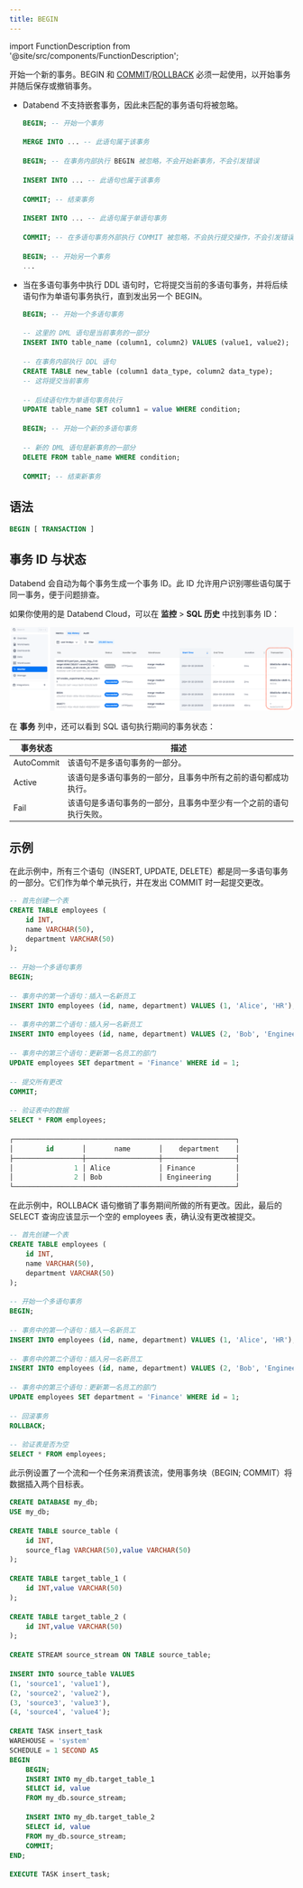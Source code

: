 ```yaml
---
title: BEGIN
---
```

import FunctionDescription from '@site/src/components/FunctionDescription';

<FunctionDescription description="引入或更新：v1.2.371"/>

开始一个新的事务。BEGIN 和 [COMMIT](commit.md)/[ROLLBACK](rollback.md) 必须一起使用，以开始事务并随后保存或撤销事务。

- Databend 不支持嵌套事务，因此未匹配的事务语句将被忽略。

    ```sql title="示例："
    BEGIN; -- 开始一个事务

    MERGE INTO ... -- 此语句属于该事务

    BEGIN; -- 在事务内部执行 BEGIN 被忽略，不会开始新事务，不会引发错误

    INSERT INTO ... -- 此语句也属于该事务

    COMMIT; -- 结束事务

    INSERT INTO ... -- 此语句属于单语句事务

    COMMIT; -- 在多语句事务外部执行 COMMIT 被忽略，不会执行提交操作，不会引发错误

    BEGIN; -- 开始另一个事务
    ... 
    ```

- 当在多语句事务中执行 DDL 语句时，它将提交当前的多语句事务，并将后续语句作为单语句事务执行，直到发出另一个 BEGIN。

    ```sql title="示例："
    BEGIN; -- 开始一个多语句事务

    -- 这里的 DML 语句是当前事务的一部分
    INSERT INTO table_name (column1, column2) VALUES (value1, value2);

    -- 在事务内部执行 DDL 语句
    CREATE TABLE new_table (column1 data_type, column2 data_type); 
    -- 这将提交当前事务

    -- 后续语句作为单语句事务执行
    UPDATE table_name SET column1 = value WHERE condition;

    BEGIN; -- 开始一个新的多语句事务

    -- 新的 DML 语句是新事务的一部分
    DELETE FROM table_name WHERE condition;

    COMMIT; -- 结束新事务
    ```

## 语法

```sql
BEGIN [ TRANSACTION ]
```

## 事务 ID 与状态

Databend 会自动为每个事务生成一个事务 ID。此 ID 允许用户识别哪些语句属于同一事务，便于问题排查。

如果你使用的是 Databend Cloud，可以在 **监控** > **SQL 历史** 中找到事务 ID：

![alt text](../../../../../../static/img/documents/sql/transaction-id.png)

在 **事务** 列中，还可以看到 SQL 语句执行期间的事务状态：

| 事务状态     | 描述                                                                 |
|--------------|----------------------------------------------------------------------|
| AutoCommit   | 该语句不是多语句事务的一部分。                                       |
| Active       | 该语句是多语句事务的一部分，且事务中所有之前的语句都成功执行。         |
| Fail         | 该语句是多语句事务的一部分，且事务中至少有一个之前的语句执行失败。     |

## 示例

在此示例中，所有三个语句（INSERT, UPDATE, DELETE）都是同一多语句事务的一部分。它们作为单个单元执行，并在发出 COMMIT 时一起提交更改。

```sql
-- 首先创建一个表
CREATE TABLE employees (
    id INT,
    name VARCHAR(50),
    department VARCHAR(50)
);

-- 开始一个多语句事务
BEGIN;

-- 事务中的第一个语句：插入一名新员工
INSERT INTO employees (id, name, department) VALUES (1, 'Alice', 'HR');

-- 事务中的第二个语句：插入另一名新员工
INSERT INTO employees (id, name, department) VALUES (2, 'Bob', 'Engineering');

-- 事务中的第三个语句：更新第一名员工的部门
UPDATE employees SET department = 'Finance' WHERE id = 1;

-- 提交所有更改
COMMIT;

-- 验证表中的数据
SELECT * FROM employees;

┌───────────────────────────────────────────────────────┐
│        id       │       name       │    department    │
├─────────────────┼──────────────────┼──────────────────┤
│               1 │ Alice            │ Finance          │
│               2 │ Bob              │ Engineering      │
└───────────────────────────────────────────────────────┘
```

在此示例中，ROLLBACK 语句撤销了事务期间所做的所有更改。因此，最后的 SELECT 查询应该显示一个空的 employees 表，确认没有更改被提交。

```sql
-- 首先创建一个表
CREATE TABLE employees (
    id INT,
    name VARCHAR(50),
    department VARCHAR(50)
);

-- 开始一个多语句事务
BEGIN;

-- 事务中的第一个语句：插入一名新员工
INSERT INTO employees (id, name, department) VALUES (1, 'Alice', 'HR');

-- 事务中的第二个语句：插入另一名新员工
INSERT INTO employees (id, name, department) VALUES (2, 'Bob', 'Engineering');

-- 事务中的第三个语句：更新第一名员工的部门
UPDATE employees SET department = 'Finance' WHERE id = 1;

-- 回滚事务
ROLLBACK;

-- 验证表是否为空
SELECT * FROM employees;
```

此示例设置了一个流和一个任务来消费该流，使用事务块（BEGIN; COMMIT）将数据插入两个目标表。

```sql
CREATE DATABASE my_db;
USE my_db;

CREATE TABLE source_table (
    id INT,
    source_flag VARCHAR(50),value VARCHAR(50)
);

CREATE TABLE target_table_1 (
    id INT,value VARCHAR(50)
);

CREATE TABLE target_table_2 (
    id INT,value VARCHAR(50)
);

CREATE STREAM source_stream ON TABLE source_table;

INSERT INTO source_table VALUES 
(1, 'source1', 'value1'),
(2, 'source2', 'value2'),
(3, 'source3', 'value3'),
(4, 'source4', 'value4');

CREATE TASK insert_task
WAREHOUSE = 'system' 
SCHEDULE = 1 SECOND AS 
BEGIN
    BEGIN;
    INSERT INTO my_db.target_table_1 
    SELECT id, value 
    FROM my_db.source_stream; 

    INSERT INTO my_db.target_table_2 
    SELECT id, value 
    FROM my_db.source_stream; 
    COMMIT;
END;

EXECUTE TASK insert_task;
```